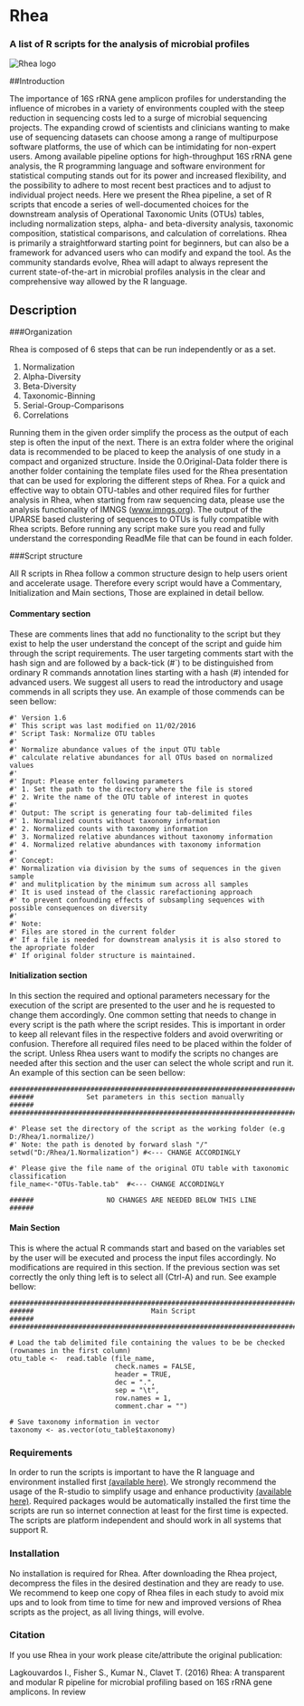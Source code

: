 # Rhea

### A list of R scripts for the analysis of microbial profiles


![Rhea logo](http://prntscr.com/bur7pa)

##Introduction

The importance of 16S rRNA gene amplicon profiles for understanding the influence of microbes in a variety of environments coupled with the steep reduction in sequencing costs led to a surge of microbial sequencing projects. The expanding crowd of scientists and clinicians wanting to make use of sequencing datasets can choose among a range of multipurpose software platforms, the use of which can be intimidating for non-expert users. Among available pipeline options for high-throughput 16S rRNA gene analysis, the R programming language and software environment for statistical computing stands out for its power and increased flexibility, and the possibility to adhere to most recent best practices and to adjust to individual project needs. Here we present the Rhea pipeline, a set of R scripts that encode a series of well-documented choices for the downstream analysis of Operational Taxonomic Units (OTUs) tables, including normalization steps, alpha- and beta-diversity analysis, taxonomic composition, statistical comparisons, and calculation of correlations. Rhea is primarily a straightforward starting point for beginners, but can also be a framework for advanced users who can modify and expand the tool. As the community standards evolve, Rhea will adapt to always represent the current state-of-the-art in microbial profiles analysis in the clear and comprehensive way allowed by the R language.  

## Description

###Organization

Rhea is composed of 6 steps that can be run independently or as a set. 

1. Normalization
2. Alpha-Diversity
3. Beta-Diversity
4. Taxonomic-Binning
5. Serial-Group-Comparisons
6. Correlations

Running them in the given order simplify the process as the output of each step is often the input of the next. There is an extra folder where the original data is recommended to be placed to keep the analysis of one study in a compact and organized structure. Inside the 0.Original-Data folder there is another folder containing the template files used for the Rhea presentation that can be used for exploring the different steps of Rhea. For a quick and effective way to obtain OTU-tables and other required files for further analysis in Rhea, when starting from raw sequencing data, please use the analysis functionality of IMNGS (www.imngs.org). The output of the UPARSE based clustering of sequences to OTUs is fully compatible with Rhea scripts. Before running any script make sure you read and fully understand the corresponding ReadMe file that can be found in each folder.

###Script structure

All R scripts in Rhea follow a common structure design to help users orient and accelerate usage. Therefore every script would have a Commentary, Initialization and Main sections, Those are explained in detail bellow.

#### Commentary section
These are comments lines that add no functionality to the script but they exist to help the user understand the concept of the script and guide him through the script requirements. The user targeting comments start with the hash sign and are followed by a back-tick (#`) to be distinguished from ordinary R commands annotation lines starting with a hash (#) intended for advanced users. We suggest all users to read the introductory and usage commends in all scripts they use. An example of those commends can be seen bellow:

	#' Version 1.6
	#' This script was last modified on 11/02/2016
	#' Script Task: Normalize OTU tables
	#'
	#' Normalize abundance values of the input OTU table
	#' calculate relative abundances for all OTUs based on normalized values
	#' 
	#' Input: Please enter following parameters
	#' 1. Set the path to the directory where the file is stored
	#' 2. Write the name of the OTU table of interest in quotes
	#' 
	#' Output: The script is generating four tab-delimited files
	#' 1. Normalized counts without taxonomy information
	#' 2. Normalized counts with taxonomy information
	#' 3. Normalized relative abundances without taxonomy information
	#' 4. Normalized relative abundances with taxonomy information
	#' 
	#' Concept:
	#' Normalization via division by the sums of sequences in the given sample
	#' and mulitplication by the minimum sum across all samples
	#' It is used instead of the classic rarefactioning approach
	#' to prevent confounding effects of subsampling sequences with possible consequences on diversity
	#' 
	#' Note:
	#' Files are stored in the current folder 
	#' If a file is needed for downstream analysis it is also stored to the apropriate folder
	#' If original folder structure is maintained.

#### Initialization section
In this section the required and optional parameters necessary for the execution of the script are presented to the user and he is requested to change them accordingly. One common setting that needs to change in every script is the path where the script resides. This is important in order to keep all relevant files in the respective folders and avoid overwriting or confusion. Therefore all required files need to be placed within the folder of the script. Unless Rhea users want to modify the scripts no changes are needed after this section and the user can select the whole script and run it.  An example of this section can be seen bellow:

	##################################################################################
	######             Set parameters in this section manually                  ######
	##################################################################################
	
	#' Please set the directory of the script as the working folder (e.g D:/Rhea/1.normalize/)
	#' Note: the path is denoted by forward slash "/"
	setwd("D:/Rhea/1.Normalization") #<--- CHANGE ACCORDINGLY
	
	#' Please give the file name of the original OTU table with taxonomic classification 
	file_name<-"OTUs-Table.tab"  #<--- CHANGE ACCORDINGLY
	
	######                  NO CHANGES ARE NEEDED BELOW THIS LINE               ######

#### Main Section

This is where the actual R commands start and based on the variables set by the user will be executed and process the input files accordingly. No modifications are required in this section. If the previous section was set correctly the only thing left is to select all (Ctrl-A) and run. See example bellow:

	##################################################################################
	######                             Main Script                              ###### 
	##################################################################################
	
	# Load the tab delimited file containing the values to be be checked (rownames in the first column)
	otu_table <-  read.table (file_name,
	                          check.names = FALSE,
    	                      header = TRUE,
    	                      dec = ".",
    	                      sep = "\t",
    	                      row.names = 1,
    	                      comment.char = "")
	
	# Save taxonomy information in vector
	taxonomy <- as.vector(otu_table$taxonomy)

### Requirements
In order to run the scripts is important to have the R language and environment installed first [(available here)](https://www.r-project.org/ "R download site"). We strongly recommend the usage of the R-studio to simplify usage and enhance productivity [(available here)](https://www.rstudio.com/products/rstudio-desktop/ "R-studio download site"). Required packages would be automatically installed the first time the scripts are run so internet connection at least for the first time is expected. The scripts are platform independent and should work in all systems that support R.


### Installation
No installation is required for Rhea. After downloading the Rhea project, decompress the files in the desired destination and they are ready to use. We recommend to keep one copy of Rhea files in each study to avoid mix ups and to look from time to time for new and improved versions of Rhea scripts as the project, as all living things, will evolve. 

### Citation

If you use Rhea in your work please cite/attribute the original publication:

Lagkouvardos I., Fisher S., Kumar N., Clavet T. (2016) Rhea: A transparent and modular R pipeline for microbial profiling based on 16S rRNA gene amplicons. In review
